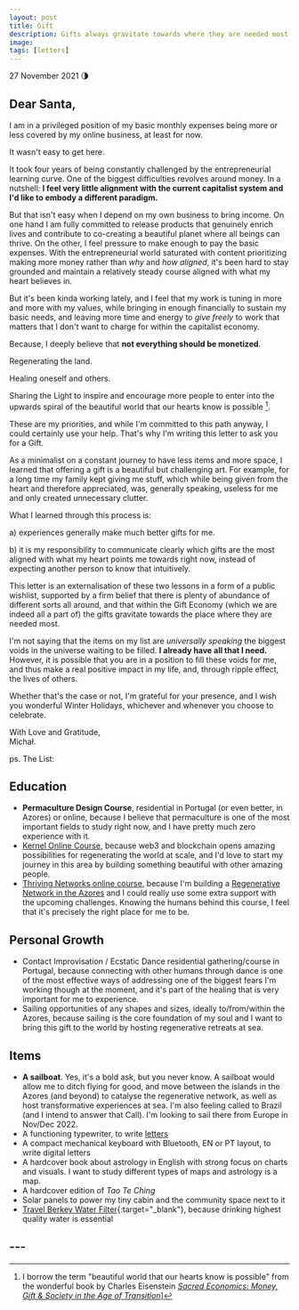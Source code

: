 ```yaml
---
layout: post
title: Gift
description: Gifts always gravitate towards where they are needed most. 
image: 
tags: [letters]
---
```


27 November 2021 🌗
## Dear Santa,

I am in a privileged position of my basic monthly expenses being more or less covered by my online business, at least for now. 

It wasn't easy to get here.

It took four years of being constantly challenged by the entrepreneurial learning curve. One of the biggest difficulties revolves around money. In a nutshell: **I feel very little alignment with the current capitalist system and I'd like to embody a different paradigm.**

But that isn't easy when I depend on my own business to bring income. On one hand I am fully committed to release products that genuinely enrich lives and contribute to co-creating a beautiful planet where all beings can thrive. On the other, I feel pressure to make enough to pay the basic expenses. With the entrepreneurial world saturated with content prioritizing making more money rather than *why* and *how aligned*, it's been hard to stay grounded and maintain a relatively steady course aligned with what my heart believes in.

But it's been kinda working lately, and I feel that my work is tuning in more and more with my values, while bringing in enough financially to sustain my basic needs, and leaving more time and energy to *give freely* to work that matters that I don't want to charge for within the capitalist economy.

Because, I deeply believe that **not everything should be monetized**.

Regenerating the land.

Healing oneself and others.

Sharing the Light to inspire and encourage more people to enter into the upwards spiral of the beautiful world that our hearts know is possible [^1].

These are my priorities, and while I'm committed to this path anyway, I could certainly use your help. That's why I'm writing this letter to ask you for a Gift.

As a minimalist on a constant journey to have less items and more space, I learned that offering a gift is a beautiful but challenging art. For example, for a long time my family kept giving me stuff, which while being given from the heart and therefore appreciated, was, generally speaking, useless for me and only created unnecessary clutter.

What I learned through this process is:

a) experiences generally make much better gifts for me.

b) it is my responsibility to communicate clearly which gifts are the most aligned with what my heart points me towards right now, instead of expecting another person to know that intuitively.

This letter is an externalisation of these two lessons in a form of a public wishlist, supported by a firm belief that there is plenty of abundance of different sorts all around, and that within the Gift Economy (which we are indeed all a part of) the gifts gravitate towards the place where they are needed most.

I'm not saying that the items on my list are *universally speaking* the biggest voids in the universe waiting to be filled. **I already have all that I need.** However, it is possible that you are in a position to fill these voids for me, and thus make a real positive impact in my life, and, through ripple effect, the lives of others.

Whether that's the case or not, I'm grateful for your presence, and I wish you wonderful Winter Holidays, whichever and whenever you choose to celebrate.

With Love and Gratitude,<br>
Michał.

ps. The List:

## Education
- **Permaculture Design Course**, residential in Portugal (or even better, in Azores) or online, because I believe that permaculture is one of the most important fields to study right now, and I have pretty much zero experience with it.
- <a href="https://kernel.community/en/" target="_blank"> Kernel Online Course</a>, because web3 and blockchain opens amazing possibilities for regenerating the world at scale, and I'd love to start my journey in this area by building something beautiful with other amazing people.
- <a href="https://www.greaterthan.works/academy/thriving-networks" target="_blank">Thriving Networks online course</a>, because I'm building a <a href="pico.microsolidarity.cc" target="_blank">Regenerative Network in the Azores</a> and I could really use some extra support with the upcoming challenges. Knowing the humans behind this course, I feel that it's precisely the right place for me to be.

## Personal Growth
- Contact Improvisation / Ecstatic Dance residential gathering/course in Portugal, because connecting with other humans through dance is one of the most effective ways of addressing one of the biggest fears I'm working though at the moment, and it's part of the healing that is very important for me to experience.
- Sailing opportunities of any shapes and sizes, ideally to/from/within the Azores, because sailing is the core foundation of my soul and I want to bring this gift to the world by hosting regenerative retreats at sea.

## Items
- **A sailboat**. Yes, it's a bold ask, but you never know. A sailboat would allow me to ditch flying for good, and move between the islands in the Azores (and beyond) to catalyse the regenerative network, as well as host transformative experiences at sea. I'm also feeling called to Brazil (and I intend to answer that Call). I'm looking to sail there from Europe in Nov/Dec 2022.
- A functioning typewriter, to write [letters](/letters)
- A compact mechanical keyboard with Bluetooth, EN or PT layout, to write digital letters
- A hardcover book about astrology in English with strong focus on charts and visuals. I want to study different types of maps and astrology is a map.
- A hardcover edition of *Tao Te Ching*
- Solar panels to power my tiny cabin and the community space next to it
- [Travel Berkey Water Filter](https://berkey-waterfilters.fr/products/systeme-de-filtration-deau-travel-berkey-version-reduite-du-big-berkey){:target="_blank"}, because drinking highest quality water is essential

<p></p>

## ---

[^1]: I borrow the term "beautiful world that our hearts know is possible" from the wonderful book by Charles Eisenstein <a href="https://charleseisenstein.org/books/sacred-economics/" target="_blank">*Sacred Economics: Money, Gift & Society in the Age of Transition*</a>]